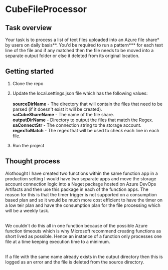 # CubeFileProcessor

## Task overview
Your task is to process a list of text files uploaded into an Azure file share* by users on daily basis**. You'd be required to run a pattern*** 
for each text line of the file and if any matched then the file needs to be moved into a separate output folder or else it deleted from its original location.

## Getting started
1. Clone the repo 
2. Update the local.settings.json file which has the following values:</br></br>
**sourceDirName** - The directory that will contain the files that need to be parsed (if it doesn't exist it will be created).</br>
**saCubeShareName** - The name of the file share.</br>
**outputDirName** - Directory to output the files that match the Regex.</br>
**saConnectStr** - The connection string to the storage account.</br>
**regexToMatch** - The regex that will be used to check each line in each file. </br>

3. Run the project
## Thought process
Alothought I have created two functions within the same function app in a production setting I would have two separate apps and move the 
storage account connection logic into a Nuget package hosted on Azure DevOps Artifacts and then use this package in each of the function apps.
The reason for this is that the timer trigger is not supported on a consumption based plan and so it would be much more cost efficient to have the timer
on a low teir plan and have the consumption plan for the file processing which will be a weekly task. </br></br>

We couldn't do this all in one function because of the possible Azure function timeouts which is why Microsoft recommend creating functions as short lived as possible.
Hence an instance of a function only processes one file at a time keeping execution time to a minimum.</br></br>

If a file with the same name already exists in the output directory then this is logged as an error and the file is deleted from the source directory.
